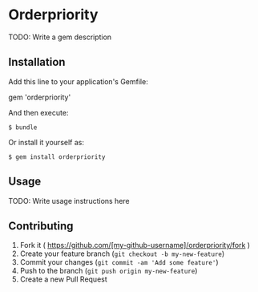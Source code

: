 # Orderpriority

TODO: Write a gem description

## Installation

Add this line to your application's Gemfile:

gem 'orderpriority'

And then execute:

    $ bundle

Or install it yourself as:

    $ gem install orderpriority

## Usage

TODO: Write usage instructions here

## Contributing

1. Fork it ( https://github.com/[my-github-username]/orderpriority/fork )
2. Create your feature branch (`git checkout -b my-new-feature`)
3. Commit your changes (`git commit -am 'Add some feature'`)
4. Push to the branch (`git push origin my-new-feature`)
5. Create a new Pull Request
